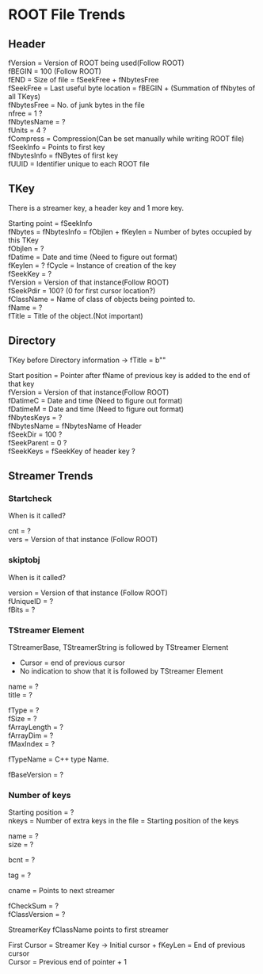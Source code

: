 # ROOT File Trends

## Header

fVersion = Version of ROOT being used(Follow ROOT)  
fBEGIN = 100 (Follow ROOT)  
fEND = Size of file = fSeekFree + fNbytesFree  
fSeekFree = Last useful byte location = fBEGIN + (Summation of fNbytes of all TKeys)  
fNbytesFree = No. of junk bytes in the file  
nfree = 1 ?  
fNbytesName = ?  
fUnits = 4 ?  
fCompress = Compression(Can be set manually while writing ROOT file)  
fSeekInfo = Points to first key  
fNbytesInfo = fNBytes of first key  
fUUID = Identifier unique to each ROOT file  
  
## TKey
There is a streamer key, a header key and 1 more key.  
  
Starting point = fSeekInfo  
fNbytes = fNbytesInfo = fObjlen + fKeylen = Number of bytes occupied by this TKey  
fObjlen = ?  
fDatime = Date and time (Need to figure out format)  
fKeylen = ?
fCycle = Instance of creation of the key  
fSeekKey = ?  
fVersion = Version of that instance(Follow ROOT)  
fSeekPdir = 100? (0 for first cursor location?)  
fClassName = Name of class of objects being pointed to.  
fName = ?  
fTitle = Title of the object.(Not important)  
  
## Directory

TKey before Directory information -> fTitle = b""  
  
Start position = Pointer after fName of previous key is added to the end of that key    
fVersion = Version of that instance(Follow ROOT)  
fDatimeC = Date and time (Need to figure out format)  
fDatimeM = Date and time (Need to figure out format)  
fNbytesKeys = ?  
fNbytesName = fNbytesName of Header  
fSeekDir = 100 ?  
fSeekParent = 0 ?  
fSeekKeys = fSeekKey of header key ?  

## Streamer Trends

### Startcheck
When is it called?  

cnt = ?  
vers = Version of that instance (Follow ROOT)  

### skiptobj
When is it called?  

version = Version of that instance (Follow ROOT)  
fUniqueID = ?  
fBits = ?  

### TStreamer Element
TStreamerBase, TStreamerString is followed by TStreamer Element
- Cursor = end of previous cursor
- No indication to show that it is followed by TStreamer Element  

name = ?  
title = ?  

fType = ?  
fSize = ?  
fArrayLength = ?  
fArrayDim = ?  
fMaxIndex = ?  

fTypeName = C++ type Name.   

fBaseVersion = ?  

### Number of keys

Starting position = ?  
nkeys = Number of extra keys in the file  = Starting position of the keys  


name = ?  
size = ?  

bcnt = ?  

tag = ?  

cname = Points to next streamer  

fCheckSum = ?  
fClassVersion = ?  


StreamerKey fClassName points to first streamer  

First Cursor = Streamer Key -> Initial cursor + fKeyLen = End of previous cursor  
Cursor = Previous end of pointer + 1









